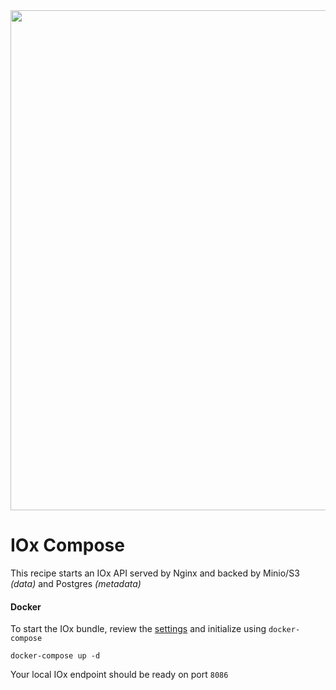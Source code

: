 <img src="https://pbs.twimg.com/profile_banners/1967601206/1682514855/1500x500" width=800>

# IOx Compose
This recipe starts an IOx API served by Nginx and backed by Minio/S3 _(data)_ and Postgres _(metadata)_


#### Docker
To start the IOx bundle, review the [settings](docker-compose.yml) and initialize using `docker-compose`

```
docker-compose up -d
```

Your local IOx endpoint should be ready on port `8086`

<br>
